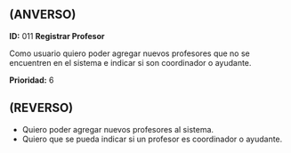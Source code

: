 ## **(ANVERSO)**
**ID:** 011 **Registrar Profesor**

Como usuario quiero poder agregar nuevos profesores que no se encuentren en el sistema e indicar si son coordinador o ayudante.

**Prioridad:** 6

## **(REVERSO)**
* Quiero poder agregar nuevos profesores al sistema.
* Quiero que se pueda indicar si un profesor es coordinador o ayudante.
